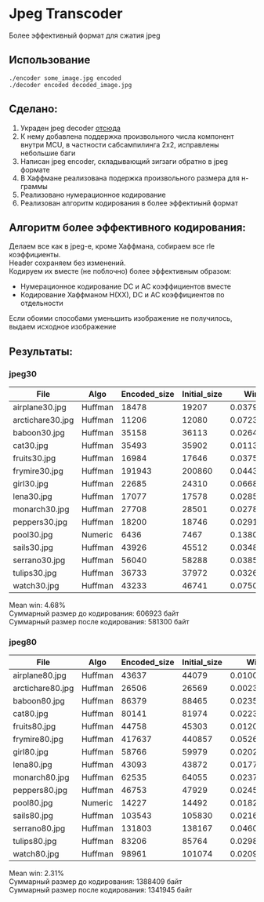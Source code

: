 # Jpeg Transcoder

Более эффективный формат для сжатия jpeg

## Использование

`./encoder some_image.jpg encoded`  
`./decoder encoded decoded_image.jpg`

## Сделано:

1. Украден jpeg
   decoder [отсюда](https://koushtav.me/jpeg/tutorial/c++/decoder/2019/03/02/lets-write-a-simple-jpeg-library-part-2/)
2. К нему добавлена поддержка произвольного числа компонент внутри MCU, в частности сабсампилинга 2x2, исправлены
   небольшие баги
3. Написан jpeg encoder, складывающий зигзаги обратно в jpeg формате
4. В Хаффмане реализована подержка произвольного размера для н-граммы
5. Реализовано нумерационное кодирование
6. Реализован алгоритм кодирования в более эффектиынй формат

## Алгоритм более эффективного кодирования:

Делаем все как в jpeg-е, кроме Хаффмана, собираем все rle коэффициенты.  
Header сохраняем без изменений.  
Кодируем их вместе (не поблочно) более эффективным образом:

* Нумерационное кодирование DC и AC коэффициентов вместе
* Кодирование Хаффманом H(XX), DC и AC коэффициентов по отдельности

Если обоими способами уменьшить изображение не получилось, выдаем исходное изображение

## Результаты:

### jpeg30

| File             | Algo    | Encoded_size | Initial_size | Win       |
|------------------|---------|--------------|--------------|-----------|
| airplane30.jpg   | Huffman | 18478        | 19207        | 0.0379549 |
| arctichare30.jpg | Huffman | 11206        | 12080        | 0.072351  |
| baboon30.jpg     | Huffman | 35158        | 36113        | 0.0264448 |
| cat30.jpg        | Huffman | 35493        | 35902        | 0.0113921 |
| fruits30.jpg     | Huffman | 16984        | 17646        | 0.0375156 |
| frymire30.jpg    | Huffman | 191943       | 200860       | 0.0443941 |
| girl30.jpg       | Huffman | 22685        | 24310        | 0.0668449 |
| lena30.jpg       | Huffman | 17077        | 17578        | 0.0285015 |
| monarch30.jpg    | Huffman | 27708        | 28501        | 0.0278236 |
| peppers30.jpg    | Huffman | 18200        | 18746        | 0.0291262 |
| pool30.jpg       | Numeric | 6436         | 7467         | 0.138074  |
| sails30.jpg      | Huffman | 43926        | 45512        | 0.034848  |
| serrano30.jpg    | Huffman | 56040        | 58288        | 0.0385671 |
| tulips30.jpg     | Huffman | 36733        | 37972        | 0.0326293 |
| watch30.jpg      | Huffman | 43233        | 46741        | 0.0750519 |

Mean win: 4.68%  
Суммарный размер до кодирования: 606923 байт  
Суммарный размер после кодирования: 581300 байт

### jpeg80

| File             | Algo    | Encoded_size | Initial_size | Win        |
|------------------|---------|--------------|--------------|------------|
| airplane80.jpg   | Huffman | 43637        | 44079        | 0.0100275  |
| arctichare80.jpg | Huffman | 26506        | 26569        | 0.00237118 |
| baboon80.jpg     | Huffman | 86379        | 88465        | 0.0235799  |
| cat80.jpg        | Huffman | 80141        | 81974        | 0.0223607  |
| fruits80.jpg     | Huffman | 44758        | 45303        | 0.0120301  |
| frymire80.jpg    | Huffman | 417637       | 440857       | 0.0526701  |
| girl80.jpg       | Huffman | 58766        | 59979        | 0.0202237  |
| lena80.jpg       | Huffman | 43093        | 43872        | 0.0177562  |
| monarch80.jpg    | Huffman | 62535        | 64055        | 0.0237296  |
| peppers80.jpg    | Huffman | 46753        | 47929        | 0.0245363  |
| pool80.jpg       | Numeric | 14227        | 14492        | 0.018286   |
| sails80.jpg      | Huffman | 103543       | 105830       | 0.0216101  |
| serrano80.jpg    | Huffman | 131803       | 138167       | 0.0460602  |
| tulips80.jpg     | Huffman | 83206        | 85764        | 0.029826   |
| watch80.jpg      | Huffman | 98961        | 101074       | 0.0209055  |

Mean win: 2.31%  
Суммарный размер до кодирования: 1388409 байт  
Суммарный размер после кодирования: 1341945 байт